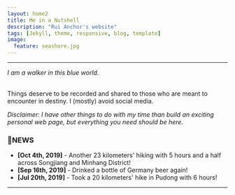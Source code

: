 ```yaml
---
layout: home2
title: Me in a Nutshell
description: "Rui Anchor's website"
tags: [Jekyll, theme, responsive, blog, template]
image:
  feature: seashore.jpg
---
```


----

<i>I am a walker in this blue world.</i>

<br />
Things deserve to be recorded and shared to those who are meant to encounter in destiny. I (mostly) avoid social media.

<br />

*Disclaimer: I have other things to do with my time than build an exciting personal web page, but everything you need should be here.*

### 📰NEWS
* **[Oct 4th, 2019]** - Another 23 kilometers' hiking with 5 hours and a half across Songjiang and Minhang District!<br>
* **[Sep 16th, 2019]** - Drinked a bottle of Germany beer again!<br>
* **[Jul 20th, 2019]** - Took a 20 kilometers' hike in Pudong with 6 hours!
  
----